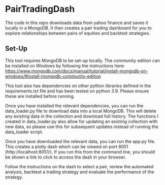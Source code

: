 # PairTradingDash
The code in this repo downloads data from yahoo finance and saves it locally in a MongoDB.
It then creates a pair trading dashboard for you to explore relationships between pairs of equities and backtest strategies.



## Set-Up

This tool requires MongoDB to be set-up locally.
The community edition can be installed on Windows by following the instructions here: https://www.mongodb.com/docs/manual/tutorial/install-mongodb-on-windows/#install-mongodb-community-edition

This tool also has dependencies on other python libraries defined in the requirements.txt file and has been tested on python 3.9. Please ensure these are installed before running.

Once you have installed the relevant dependencies, you can run the data_loader.py file to download data into a local MongoDB.
This will delete any existing data in the collection and download full history.
The functions I created in data_loader.py also allow for updating an existing collection with new data, so please use this for subsequent updates instead of running the data_loader script.

Once you have downloaded the relevant data, you can run the app.py file.
This creates a plotly dash which can be viewed on port 8051 (http://localhost:8051/).
If you run this from the command line, you should be shown a link to click to access the dash in your browser.

Follow the instructions on the dash to select a pair, review the automated analysis, backtest a trading strategy and evaluate the performance of the strategy.